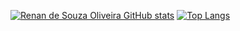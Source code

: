 [![Renan de Souza Oliveira GitHub stats](https://github-readme-stats.vercel.app/api?username=renan-s-oliveira&theme=vue-dark)](https://github.com/renan-s-oliveira/)
[![Top Langs](https://github-readme-stats.vercel.app/api/top-langs/?username=renan-s-oliveira&theme=vue-dark)](https://github.com/renan-s-oliveira/)
